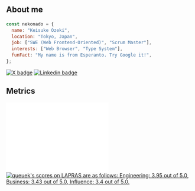 ## About me

```javascript
const nekonado = {
  name: "Keisuke Ozeki",
  location: "Tokyo, Japan",
  job: ["SWE (Web Frontend-Oriented)", "Scrum Master"],
  interests: ["Web Browser", "Type System"],
  funFact: "My name is from Esperanto. Try Google it!",
};
```

<a href="https://twitter.com/nekonadocat" target="_blank" rel="noopener noreferrer"><img alt="X badge" src="https://img.shields.io/twitter/follow/nekonadocat?style=social"></a> <a href="https://www.linkedin.com/in/keisuke-ozeki-073a44307/" target="_blank" rel="noopener noreferrer"><img alt="Linkedin badge" src="https://img.shields.io/badge/-LinkedIn-blue?style=flat-square&logo=Linkedin&logoColor=white"></a>

## Metrics

<div id="activities">
<img src="https://raw.githubusercontent.com/nekonado/nekonado/main/github-metrics.svg" width="55%" align="left">
<!--START_SECTION:lapras-card-->
<p ><a href="https://lapras.com/public/queuek" target="_blank" rel="noopener noreferrer"><img alt="queuek's scores on LAPRAS are as follows: Engineering: 3.95 out of 5.0, Business: 3.43 out of 5.0, Influence: 3.4 out of 5.0." src="https://lapras-card-generator.vercel.app/api/svg?e=3.95&b=3.43&i=3.4&b1=%23232323&b2=%236d6d6d&i1=%23212121&i2=%23818181&l=en" width="40%" ></a></p>
<!--END_SECTION:lapras-card-->
</div>
